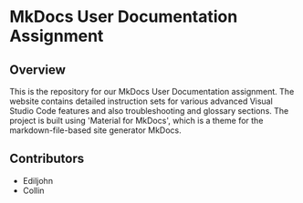 # MkDocs User Documentation Assignment
## Overview
This is the repository for our MkDocs User Documentation assignment. The website contains detailed instruction sets for various advanced Visual Studio Code features and also troubleshooting and glossary sections. The project is built using 'Material for MkDocs', which is a theme for the markdown-file-based site generator MkDocs.

## Contributors
* Ediljohn
* Collin

